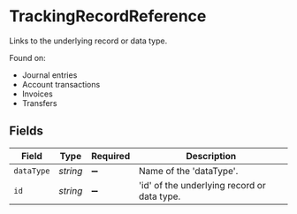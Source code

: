 # TrackingRecordReference

Links to the underlying record or data type.

Found on:

- Journal entries
- Account transactions
- Invoices
- Transfers


## Fields

| Field                                       | Type                                        | Required                                    | Description                                 |
| ------------------------------------------- | ------------------------------------------- | ------------------------------------------- | ------------------------------------------- |
| `dataType`                                  | *string*                                    | :heavy_minus_sign:                          | Name of the 'dataType'.                     |
| `id`                                        | *string*                                    | :heavy_minus_sign:                          | 'id' of the underlying record or data type. |